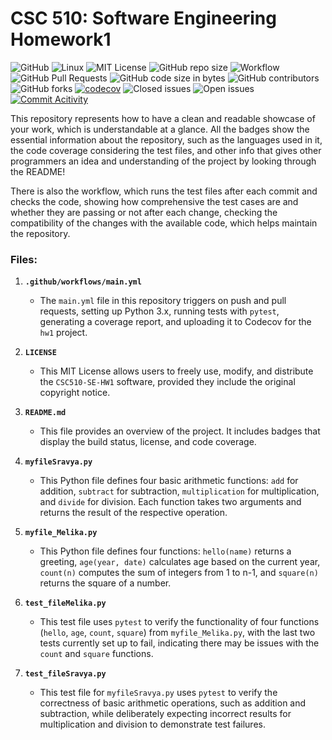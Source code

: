# CSC 510: Software Engineering Homework1

![GitHub](https://img.shields.io/badge/Language-Python-blue.svg)
![Linux](https://img.shields.io/badge/Linux-FCC624?style=flat&logo=linux&logoColor=black) 
![MIT License](https://img.shields.io/badge/License-MIT-red.svg) 
![GitHub repo size](https://img.shields.io/github/repo-size/CSC510-SE-HW1/hw1) 
![Workflow](https://github.com/CSC510-SE-HW1/hw1/actions/workflows/main.yml/badge.svg) 
![GitHub Pull Requests](https://img.shields.io/github/issues-pr/CSC510-SE-HW1/hw1) 
![GitHub code size in bytes](https://img.shields.io/github/languages/code-size/CSC510-SE-HW1/hw1) 
![GitHub contributors](https://img.shields.io/github/contributors/CSC510-SE-HW1/hw1) 
![GitHub forks](https://img.shields.io/github/forks/CSC510-SE-HW1/hw1)
[![codecov](https://codecov.io/gh/CSC510-SE-HW1/hw1/main/graph/badge.svg?token=7c2010bd-8209-40a7-a233-16c2d19990e2)](https://codecov.io/gh/CSC510-SE-HW1/hw1)
![Closed issues](https://img.shields.io/github/issues-closed-raw/CSC510-SE-HW1/hw1?color=bright-green)
![Open issues](https://img.shields.io/github/issues-raw/CSC510-SE-HW1/hw1)
[![Commit Acitivity](https://img.shields.io/github/commit-activity/m/CSC510-SE-HW1/hw1)](https://github.com/CSC510-SE-HW1/hw1)


This repository represents how to have a clean and readable showcase of your work, which is understandable at a glance. All the badges show the essential information about the repository, such as the languages used in it, the code coverage considering the test files, and other info that gives other programmers an idea and understanding of the project by looking through the README!

There is also the workflow, which runs the test files after each commit and checks the code, showing how comprehensive the test cases are and whether they are passing or not after each change, checking the compatibility of the changes with the available code, which helps maintain the repository.


### Files:

1. **`.github/workflows/main.yml`**
   - The `main.yml` file in this repository triggers on push and pull requests, setting up Python 3.x, running tests with `pytest`, generating a coverage report, and uploading it to Codecov for the `hw1` project.

2. **`LICENSE`**
   - This MIT License allows users to freely use, modify, and distribute the `CSC510-SE-HW1` software, provided they include the original copyright notice. 

3. **`README.md`**
   - This file provides an overview of the project. It includes badges that display the build status, license, and code coverage.

4. **`myfileSravya.py`**
   - This Python file defines four basic arithmetic functions: `add` for addition, `subtract` for subtraction, `multiplication` for multiplication, and `divide` for division. Each function takes two arguments and returns the result of the respective operation. 

5. **`myfile_Melika.py`**
   - This Python file defines four functions: `hello(name)` returns a greeting, `age(year, date)` calculates age based on the current year, `count(n)` computes the sum of integers from 1 to n-1, and `square(n)` returns the square of a number.

6. **`test_fileMelika.py`**
   - This test file uses `pytest` to verify the functionality of four functions (`hello`, `age`, `count`, `square`) from `myfile_Melika.py`, with the last two tests currently set up to fail, indicating there may be issues with the `count` and `square` functions.

7. **`test_fileSravya.py`**
   - This test file for `myfileSravya.py` uses `pytest` to verify the correctness of basic arithmetic operations, such as addition and subtraction, while deliberately expecting incorrect results for multiplication and division to demonstrate test failures.